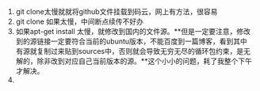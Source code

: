 1. git clone太慢就就将github文件挂载到码云，网上有方法，很容易
2. git clone 如果太慢，中间断点续传不好办
3. 如果apt-get install 太慢，就修改到国内的文件源。**但是一定要注意，修改到的源链接一定要符合当前的ubuntu版本，不能百度到一篇博客，看到其中有源就复制过来贴到sources中，否则就会导致无穷无尽的循环包约束，是无解的，除非改到对应自己当前版本的源。**这个小小的问题，耗了我整个下午才解决。
4. 

